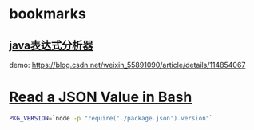 # bookmarks

## [java表达式分析器](http://www.singularsys.com/jep/doc/javadoc/com/singularsys/jep/Jep.html)
demo: https://blog.csdn.net/weixin_55891090/article/details/114854067


# [Read a JSON Value in Bash](3)
```bash
PKG_VERSION=`node -p "require('./package.json').version"`
```
